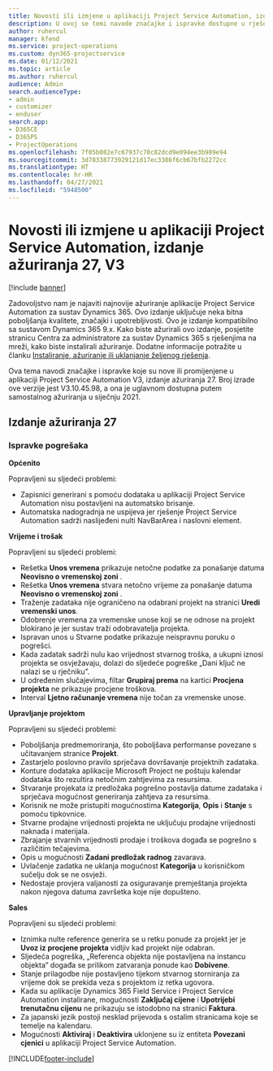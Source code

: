 ```yaml
---
title: Novosti ili izmjene u aplikaciji Project Service Automation, izdanje ažuriranja 27, V3
description: U ovoj se temi navode značajke i ispravke dostupne u rješenju Project Service Automation, izdanje ažuriranja 27, V3.
author: ruhercul
manager: kfend
ms.service: project-operations
ms.custom: dyn365-projectservice
ms.date: 01/12/2021
ms.topic: article
ms.author: ruhercul
audience: Admin
search.audienceType:
- admin
- customizer
- enduser
search.app:
- D365CE
- D365PS
- ProjectOperations
ms.openlocfilehash: 7f05b082e7c67937c78c82dcd9e094ee3b989e94
ms.sourcegitcommit: 3d78338773929121d17ec3386f6cb67bfb2272cc
ms.translationtype: HT
ms.contentlocale: hr-HR
ms.lasthandoff: 04/27/2021
ms.locfileid: "5948500"
---
```

# <a name="whats-new-or-changed-in-project-service-automation-update-release-27-v3"></a>Novosti ili izmjene u aplikaciji Project Service Automation, izdanje ažuriranja 27, V3

[!include [banner](../includes/psa-now-project-operations.md)]

Zadovoljstvo nam je najaviti najnovije ažuriranje aplikacije Project Service Automation za sustav Dynamics 365. Ovo izdanje uključuje neka bitna poboljšanja kvalitete, značajki i upotrebljivosti. Ovo je izdanje kompatibilno sa sustavom Dynamics 365 9.x. Kako biste ažurirali ovo izdanje, posjetite stranicu Centra za administratore za sustav Dynamics 365 s rješenjima na mreži, kako biste instalirali ažuriranje. Dodatne informacije potražite u članku [Instaliranje, ažuriranje ili uklanjanje željenog rješenja](/power-platform/admin/install-remove-preferred-solution).

Ova tema navodi značajke i ispravke koje su nove ili promijenjene u aplikaciji Project Service Automation V3, izdanje ažuriranja 27. Broj izrade ove verzije jest V3.10.45.98, a ona je uglavnom dostupna putem samostalnog ažuriranja u siječnju 2021.

## <a name="update-release-27"></a>Izdanje ažuriranja 27

### <a name="bug-fixes"></a>Ispravke pogrešaka

**Općenito**

Popravljeni su sljedeći problemi:

- Zapisnici generirani s pomoću dodataka u aplikaciji Project Service Automation nisu postavljeni na automatsko brisanje.
- Automatska nadogradnja ne uspijeva jer rješenje Project Service Automation sadrži naslijeđeni nulti NavBarArea i naslovni element.

**Vrijeme i trošak**

Popravljeni su sljedeći problemi:

- Rešetka **Unos vremena** prikazuje netočne podatke za ponašanje datuma **Neovisno o vremenskoj zoni** .
- Rešetka **Unos vremena** stvara netočno vrijeme za ponašanje datuma **Neovisno o vremenskoj zoni** .
- Traženje zadataka nije ograničeno na odabrani projekt na stranici **Uredi vremenski unos**.
- Odobrenje vremena za vremenske unose koji se ne odnose na projekt blokirano je jer sustav traži odobravatelja projekta.
- Ispravan unos u Stvarne podatke prikazuje neispravnu poruku o pogrešci.
- Kada zadatak sadrži nulu kao vrijednost stvarnog troška, a ukupni iznosi projekta se osvježavaju, dolazi do sljedeće pogreške „Dani ključ ne nalazi se u rječniku”.
- U određenim slučajevima, filtar **Grupiraj prema** na kartici **Procjena projekta** ne prikazuje procjene troškova.
- Interval **Ljetno računanje vremena** nije točan za vremenske unose.

**Upravljanje projektom**

Popravljeni su sljedeći problemi:

- Poboljšanja predmemoriranja, što poboljšava performanse povezane s učitavanjem stranice **Projekt**.
- Zastarjelo poslovno pravilo sprječava dovršavanje projektnih zadataka.
- Konture dodataka aplikacije Microsoft Project ne poštuju kalendar dodataka što rezultira netočnim zahtjevima za resursima.
- Stvaranje projekata iz predložaka pogrešno postavlja datume zadataka i sprječava mogućnost generiranja zahtjeva za resursima.
- Korisnik ne može pristupiti mogućnostima **Kategorija**, **Opis** i **Stanje** s pomoću tipkovnice.
- Stvarne prodajne vrijednosti projekta ne uključuju prodajne vrijednosti naknada i materijala.
- Zbrajanje stvarnih vrijednosti prodaje i troškova događa se pogrešno s različitim tečajevima.
- Opis u mogućnosti **Zadani predložak radnog** zavarava.
- Uvlačenje zadatka ne uklanja mogućnost **Kategorija** u korisničkom sučelju dok se ne osvježi.
- Nedostaje provjera valjanosti za osiguravanje premještanja projekta nakon njegova datuma završetka koje nije dopušteno.

**Sales**

Popravljeni su sljedeći problemi:

- Iznimka nulte reference generira se u retku ponude za projekt jer je **Uvoz iz procjene projekta** vidljiv kad projekt nije odabran.
- Sljedeća pogreška, „Referenca objekta nije postavljena na instancu objekta” događa se prilikom zatvaranja ponude kao **Dobivene**.
- Stanje prilagodbe nije postavljeno tijekom stvarnog storniranja za vrijeme dok se prekida veza s projektom iz retka ugovora.
- Kada su aplikacije Dynamics 365 Field Service i Project Service Automation instalirane, mogućnosti **Zaključaj cijene** i **Upotrijebi trenutačnu cijenu** ne prikazuju se istodobno na stranici **Faktura**.
- Za japanski jezik postoji nesklad prijevoda s ostalim stranicama koje se temelje na kalendaru.
- Mogućnosti **Aktiviraj** i **Deaktivira** uklonjene su iz entiteta **Povezani cjenici** u aplikaciji Project Service Automation.


[!INCLUDE[footer-include](../includes/footer-banner.md)]